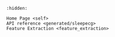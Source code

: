 ```{toctree}
   :hidden:

   Home Page <self>
   API reference <generated/sleepecg>
   Feature Extraction <feature_extraction>
```

```{include} ../../README.md
```
